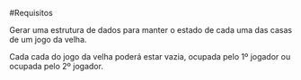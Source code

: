 #Requisitos 

 Gerar uma estrutura de dados para manter o estado de cada uma das casas de um jogo da velha. 

  Cada cada do jogo da velha poderá estar vazia, ocupada pelo 1º jogador ou ocupada pelo 2º jogador.
